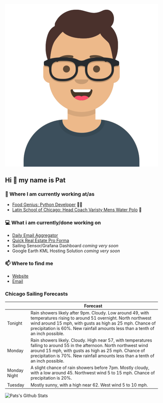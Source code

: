 [![Social banner for p-j-falconer](https://raw.githubusercontent.com/P-J-FALCONER/P-J-FALCONER/master/assets/avataaars.svg)](https://patfalconer.com/)
## Hi :wave: my name is Pat

### 💼 Where I am currently working at/as
- [Food Genius: Python Developer](https://getfoodgenius.com/) 🍔🐍
- [Latin School of Chicago: Head Coach Varisty Mens Water Polo](https://www.latinschool.org/) 🤽


### 💻 What i am currently/done working on
 - [Daily Email Aggregator](https://github.com/P-J-FALCONER/dott_daily_mail)
 - [Quick Real Estate Pro Forma](https://github.com/P-J-FALCONER/henry)
 - Sailing Sensor/Grafana Dashboard *coming very soon*
 - Google Earth KML Hosting Solution *coming very soon*

### 📫 Where to find me
 - [Website](https://patfalconer.com/)
 - [Email](mailto:patrick.j.falconer@gmail.com)


### Chicago Sailing Forecasts
|   | Forecast  |
|---|---|
| Tonight | Rain showers likely after 9pm. Cloudy. Low around 49, with temperatures rising to around 51 overnight. North northwest wind around 15 mph, with gusts as high as 25 mph. Chance of precipitation is 60%. New rainfall amounts less than a tenth of an inch possible. |
| Monday | Rain showers likely. Cloudy. High near 57, with temperatures falling to around 55 in the afternoon. North northwest wind around 15 mph, with gusts as high as 25 mph. Chance of precipitation is 70%. New rainfall amounts less than a tenth of an inch possible. |
| Monday Night | A slight chance of rain showers before 7pm. Mostly cloudy, with a low around 45. Northwest wind 5 to 15 mph. Chance of precipitation is 20%. |
| Tuesday | Mostly sunny, with a high near 62. West wind 5 to 10 mph. |

![Pats's Github Stats](https://github-readme-stats.vercel.app/api?username=p-j-falconer&show_icons=true&theme=radical)
